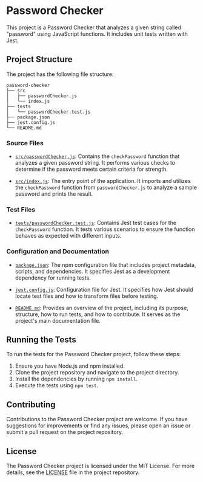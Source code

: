 # Password Checker

This project is a Password Checker that analyzes a given string called "password" using JavaScript functions. It includes unit tests written with Jest.

## Project Structure

The project has the following file structure:

```
password-checker
├── src
│   ├── passwordChecker.js
│   └── index.js
├── tests
│   └── passwordChecker.test.js
├── package.json
├── jest.config.js
└── README.md
```


### Source Files

- [`src/passwordChecker.js`](src/passwordChecker.js): Contains the `checkPassword` function that analyzes a given password string. It performs various checks to determine if the password meets certain criteria for strength.

- [`src/index.js`](src/index.js): The entry point of the application. It imports and utilizes the `checkPassword` function from `passwordChecker.js` to analyze a sample password and prints the result.

### Test Files

- [`tests/passwordChecker.test.js`](tests/passwordChecker.test.js): Contains Jest test cases for the `checkPassword` function. It tests various scenarios to ensure the function behaves as expected with different inputs.

### Configuration and Documentation

- [`package.json`](package.json): The npm configuration file that includes project metadata, scripts, and dependencies. It specifies Jest as a development dependency for running tests.

- [`jest.config.js`](jest.config.js): Configuration file for Jest. It specifies how Jest should locate test files and how to transform files before testing.

- [`README.md`](README.md): Provides an overview of the project, including its purpose, structure, how to run tests, and how to contribute. It serves as the project's main documentation file.

## Running the Tests

To run the tests for the Password Checker project, follow these steps:

1. Ensure you have Node.js and npm installed.
2. Clone the project repository and navigate to the project directory.
3. Install the dependencies by running `npm install`.
4. Execute the tests using `npm test`.

## Contributing

Contributions to the Password Checker project are welcome. If you have suggestions for improvements or find any issues, please open an issue or submit a pull request on the project repository.

## License

The Password Checker project is licensed under the MIT License. For more details, see the [LICENSE](./LICENSE) file in the project repository.